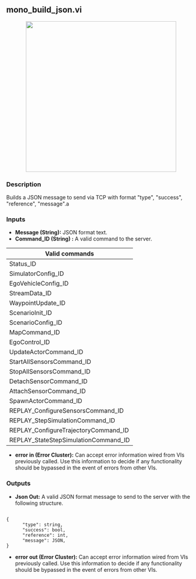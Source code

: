 ## mono_build_json.vi
<p align="center">
<img src="https://github.com/monoDriveIO/client/raw/master/WikiPhotos/LV_client/utilities/mono__build__jsonc.png" width="400"  />
</p>

### Description 
Builds a JSON message to send via TCP with format "type", "success", "reference", "message".a

### Inputs

- **Message (String):** JSON format text.
- **Command_ID (String) :** A valid command to the server.

| Valid commands  |
| ------------ | 
|Status_ID   |
|SimulatorConfig_ID |
|EgoVehicleConfig_ID |
|StreamData_ID   |
|WaypointUpdate_ID    |
|ScenarioInit_ID  |
|ScenarioConfig_ID   |
|MapCommand_ID  |
|EgoControl_ID  | 
|UpdateActorCommand_ID  | 
|StartAllSensorsCommand_ID   | 
|StopAllSensorsCommand_ID   | 
|DetachSensorCommand_ID   | 
|AttachSensorCommand_ID   |
|SpawnActorCommand_ID   |
|REPLAY_ConfigureSensorsCommand_ID  |
|REPLAY_StepSimulationCommand_ID  |
|REPLAY_ConfigureTrajectoryCommand_ID  |
|REPLAY_StateStepSimulationCommand_ID   | 

- **error in (Error Cluster):** Can accept error information wired from VIs previously called. Use this information to decide if any functionality should be bypassed in the event of errors from other VIs.


### Outputs

- **Json Out:** A valid JSON format message to send to the server with the following structure.
```

{
      "type": string,
      "success": bool,
      "reference": int,
      "message": JSON,
}
```
- **error out (Error Cluster):** Can accept error information wired from VIs previously called. Use this information to decide if any functionality should be bypassed in the event of errors from other VIs.
